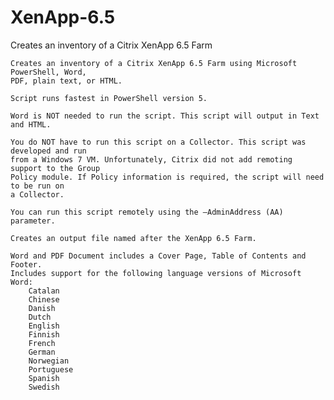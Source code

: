 # XenApp-6.5
Creates an inventory of a Citrix XenApp 6.5 Farm

	Creates an inventory of a Citrix XenApp 6.5 Farm using Microsoft PowerShell, Word,
	PDF, plain text, or HTML.
	
	Script runs fastest in PowerShell version 5.

	Word is NOT needed to run the script. This script will output in Text and HTML.
	
	You do NOT have to run this script on a Collector. This script was developed and run 
	from a Windows 7 VM. Unfortunately, Citrix did not add remoting support to the Group
	Policy module. If Policy information is required, the script will need to be run on 
	a Collector.
	
	You can run this script remotely using the –AdminAddress (AA) parameter.

	Creates an output file named after the XenApp 6.5 Farm.
	
	Word and PDF Document includes a Cover Page, Table of Contents and Footer.
	Includes support for the following language versions of Microsoft Word:
		Catalan
		Chinese
		Danish
		Dutch
		English
		Finnish
		French
		German
		Norwegian
		Portuguese
		Spanish
		Swedish

